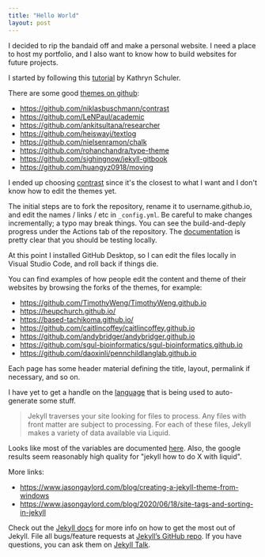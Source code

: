 ```yaml
---
title: "Hello World"
layout: post
---
```


I decided to rip the bandaid off and make a personal website. I need a place to host my portfolio, and I also want to know how to build websites for future projects. 

I started by following this [tutorial](https://www.youtube.com/watch?v=qZsgPgGdOzQ) by Kathryn Schuler. 

There are some good [themes on github](https://github.com/search?q=jekyll+themes):
- https://github.com/niklasbuschmann/contrast
- https://github.com/LeNPaul/academic
- https://github.com/ankitsultana/researcher
- https://github.com/heiswayi/textlog
- https://github.com/nielsenramon/chalk
- https://github.com/rohanchandra/type-theme
- https://github.com/sighingnow/jekyll-gitbook
- https://github.com/huangyz0918/moving

I ended up choosing [contrast](https://github.com/niklasbuschmann/contrast) since it's the closest to what I want and I don't know how to edit the themes yet. 

The initial steps are to fork the repository, rename it to username.github.io, and edit the names / links / etc in `_config.yml`. Be careful to make changes incrementally; a typo may break things. You can see the build-and-deply progress under the Actions tab of the repository. The [documentation](https://docs.github.com/en/pages/setting-up-a-github-pages-site-with-jekyll/testing-your-github-pages-site-locally-with-jekyll) is pretty clear that you should be testing locally. 

At this point I installed GitHub Desktop, so I can edit the files locally in Visual Studio Code, and roll back if things die. 

You can find examples of how people edit the content and theme of their websites by browsing the forks of the themes, for example:
- https://github.com/TimothyWeng/TimothyWeng.github.io
- https://heupchurch.github.io/
- https://based-tachikoma.github.io/
- https://github.com/caitlincoffey/caitlincoffey.github.io
- https://github.com/andybridger/andybridger.github.io
- https://github.com/sgul-bioinformatics/sgul-bioinformatics.github.io
- https://github.com/daoxinli/pennchildlanglab.github.io

Each page has some header material defining the title, layout, permalink if necessary, and so on. 

I have yet to get a handle on the [language](https://shopify.github.io/liquid/) that is being used to auto-generate some stuff. 

> Jekyll traverses your site looking for files to process. Any files with front matter are subject to processing. For each of these files, Jekyll makes a variety of data available via Liquid. 

Looks like most of the variables are documented [here](https://jekyllrb.com/docs/variables/). Also, the google results seem reasonably high quality for "jekyll how to do X with liquid".



More links:
- https://www.jasongaylord.com/blog/creating-a-jekyll-theme-from-windows
- https://www.jasongaylord.com/blog/2020/06/18/site-tags-and-sorting-in-jekyll


Check out the [Jekyll docs][jekyll-docs] for more info on how to get the most out of Jekyll. File all bugs/feature requests at [Jekyll’s GitHub repo][jekyll-gh]. If you have questions, you can ask them on [Jekyll Talk][jekyll-talk].

[jekyll-docs]: http://jekyllrb.com/docs/home
[jekyll-gh]:   https://github.com/jekyll/jekyll
[jekyll-talk]: https://talk.jekyllrb.com/
